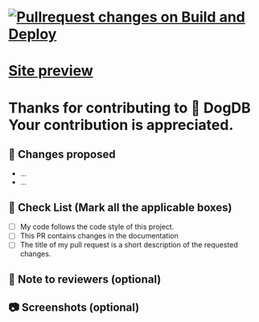# [![Pullrequest changes on Build  and Deploy](https://github.com/dogdb-org/dogdb-frontend/actions/workflows/deploy.yml/badge.svg?branch=main&event=pull_request)](https://github.com/dogdb-org/dogdb-frontend/actions/workflows/deploy.yml)

# [Site preview](preview)
# Thanks for contributing to 🐶 DogDB Your contribution is appreciated.

<!-- # 🛠️ Fixes issue #(for e.g. #24) -->

## 📇 Changes proposed <!-- mention the changes like the test/component that you have fixed or the feature that you have added -->

-   ...
-   ...

## 🐶 Check List (Mark all the applicable boxes)

<!-- Mark all the applicable boxes. To mark the box as done follow the following conventions -->
<!--
[x] - Correct; marked as done
[ ] - Not correct; marked as **not** done
-->

-   [ ] My code follows the code style of this project.
-   [ ] This PR contains changes in the documentation
-   [ ] The title of my pull request is a short description of the requested changes.

## 📄 Note to reviewers (optional)

<!-- Add notes to reviewers if applicable -->

## 📷 Screenshots (optional)
